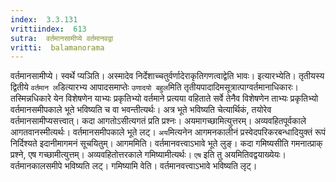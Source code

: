 ```yaml
---
index:  3.3.131
vrittiindex:  613
sutra:  वर्तमानसामीप्ये वर्तमानवद्वा
vritti:  balamanorama 
---
```


वर्तमानसामीप्ये। स्वर्थे प्यञिति। अस्मादेव निर्देशाच्चतुर्वर्णादेराकृतिगणत्वाद्वेति भावः। इत्यारभ्येति। तृतीयस्य द्वितीये `वर्तमान ल`डित्यारभ्य आपादसमाप्तेः `उणादयो बहुल`मिति तृतीयपादादिमसूत्रात्पाग्वर्तमानाधिकारः। तस्मिन्नधिकारे येन विशेषणेन याभ्यः प्रकृतिभ्यो वर्तमाने प्रत्यया वहिताते सर्वे तेनैव विशेषणेन ताभ्यः प्रकृतिभ्यो वर्तमानसमीपकाले भूते भविष्यति च वा भवन्तीत्यर्थः। अत्र भूते भविष्यति चेत्यार्थिकं, तयोरेव वर्तमानसामीप्यसत्त्वात्। कदा आगतोऽसीत्यगतं प्रति प्रश्नः। अयमागच्छामित्युत्तरम्। अव्यवहितपूर्वकाले आगतवानस्मीत्यर्थः। वर्तमानसमीपकाले भूते लट्। `अय`मित्यनेन आगमनकालीनं प्रस्वेदपरिकरबन्धादियुक्तं रूपं निर्दिश्यते इदानीमागमनं सूचयितुम्। आगममिति। वर्तमानवत्त्वाऽभावे भूते लुङ्। कदा गमिष्यसीति गमनात्प्राक् प्रश्ने, एष गच्छामीत्युत्तम्। अव्यवहितोत्तरकाले गमिष्यामीत्यर्थः। `एष` इति तु अयमितिवद्वयाख्येयः। वर्तमानकालसमीपे भविष्यति लट्। गमिष्यामि वेति। वर्तमानवत्त्वाऽभावे भविष्यति लृट्।

